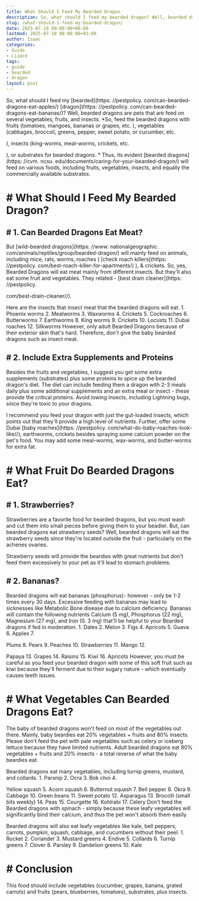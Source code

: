 ```yaml
---
title: What Should I Feed My Bearded Dragon
description: So, what should I feed my bearded dragon? Well, bearded dragons are pets that are feed on several vegetables, fruits, and insects. So, feed the bearded...
slug: /what-should-i-feed-my-bearded-dragon/
date: 2025-07-10 00:00:00+00:00
lastmod: 2025-07-10 00:00:00+03:00
author: Isaac
categories:
- Guide
- Lizard
tags:
- guide
- bearded
- dragon
layout: post
---
```


So, what should I feed my [bearded](https: //pestpolicy. com/can-bearded-dragons-eat-apples/) [dragon](https: //pestpolicy. com/can-bearded-dragons-eat-bananas/)? Well, bearded dragons are pets that are feed on several vegetables, fruits, and insects. *So, feed the bearded dragons with fruits (tomatoes, mangoes, bananas or grapes, etc. ), vegetables (cabbages, broccoli, greens, pepper, sweet potato, or cucumber, etc.

), insects (king-worms, meal-worms, crickets, etc.

), or substrates for bearded dragons. * Thus, its evident [bearded dragons](https: //cvm. ncsu. edu/documents/caring-for-your-bearded-dragon/) will feed on various foods, including fruits, vegetables, insects, and equally the commercially available substrates.

# # What Should I Feed My Bearded Dragon?

## # 1. Can Bearded Dragons Eat Meat?

But [wild-bearded dragons](https: //www. nationalgeographic. com/animals/reptiles/group/bearded-dragon/) will mainly feed on animals, including mice, rats, worms, roaches ( [check roach killers](https: //pestpolicy. com/best-roach-killer-for-apartments/) ), & crickets. So, yes, Bearded Dragons will eat meat mainly from different insects. But they'll also eat some fruit and vegetables. They related - [best drain cleaner](https: //pestpolicy.

com/best-drain-cleaner//).

Here are the insects that insect meat that the bearded dragons will eat. 1. Phoenix worms 2. Mealworms 3. Waxworms 4. Crickets 5. Cockroaches 6. Butterworms 7. Earthworms 8. King worms 9. Crickets 10. Locusts 11. Dubai roaches 12. Silkworms However, only adult Bearded Dragons because of their exterior skin that's hard. Therefore, don't give the baby bearded dragons such as insect meat.

## # 2. Include Extra Supplements and Proteins

Besides the fruits and vegetables, I suggest you get some extra supplements (substrates) plus some proteins to spice up the bearded dragon's diet. The diet can include feeding them a dragon with 2-3 meals daily plus some additional supplements and an extra meal or insect - these provide the critical proteins. Avoid lowing insects, including Lightning bugs, since they're toxic to your dragons.

I recommend you feed your dragon with just the gut-loaded insects, which points out that they'll provide a high level of nutrients. Further, offer some Dubai [baby roaches](https: //pestpolicy. com/what-do-baby-roaches-look-like//), earthworms, crickets besides spraying some calcium powder on the pet's food. You may add some meal-worms, wax-worms, and butter-worms for extra fat.

# # What Fruit Do Bearded Dragons Eat?

## # 1. Strawberries?

Strawberries are a favorite food for bearded dragons, but you must wash and cut them into small pieces before giving them to your beadier. But, can bearded dragons eat strawberry seeds? Well, bearded dragons will eat the strawberry seeds since they're located outside the fruit - particularly on the achenes ovaries.

Strawberry seeds will provide the beardies with great nutrients but don't feed them excessively to your pet as it'll lead to stomach problems.

## # 2. Bananas?

Bearded dragons will eat bananas (phosphorus)- however - only be 1-2 times every 30 days. Excessive feeding with bananas may lead to sicknesses like Metabolic Bone disease due to calcium deficiency. Bananas will contain the following nutrients Calcium (5 mg), Phosphorus (22 mg), Magnesium (27 mg), and Iron (0. 3 mg) that'll be helpful to your Bearded dragons if fed in moderation. 1. Dates 2. Melon 3. Figs 4. Apricots 5. Guava 6. Apples 7.

Plums 8. Pears 9. Peaches 10. Strawberries 11. Mango 12.

Papaya 13. Grapes 14. Raisins 15. Kiwi 16. Apricots However, you must be careful as you feed your bearded dragon with some of this soft fruit such as kiwi because they'll ferment due to their sugary nature - which eventually causes teeth issues.

# # What Vegetables Can Bearded Dragons Eat?

The baby of bearded dragons won't feed on most of the vegetables out there. Mainly, baby beardies eat 20% vegetables + fruits and 80% insects. Please don't feed the pet with pale vegetables such as celery or iceberg lettuce because they have limited nutrients. Adult bearded dragons eat 80% vegetables + fruits and 20% insects - a total reverse of what the baby beardies eat.

Bearded dragons eat many vegetables, including turnip greens, mustard, and collards. 1. Parsnip 2. Ocra 3. Bok choi 4.

Yellow squash 5. Acorn squash 6. Butternut squash 7. Bell pepper 8. Okra 9. Cabbage 10. Green beans 11. Sweet potato 12. Asparagus 13. Brocolli (small bits weekly) 14. Peas 15. Courgette 16. Kohlrabi 17. Celery Don't feed the Bearded dragons with spinach - simply because these leafy vegetables will significantly bind their calcium, and thus the pet won't absorb them easily.

Bearded dragons will also eat leafy vegetables like kale, bell peppers, carrots, pumpkin, squash, cabbage, and cucumbers without their peel. 1. Rocket 2. Coriander 3. Mustard greens 4. Endive 5. Collards 6. Turnip greens 7. Clover 8. Parsley 9. Dandelion greens 10. Kale

# # Conclusion

This food should include vegetables (cucumber, grapes, banana, grated carrots) and fruits (pears, blueberries, tomatoes), substrates, plus insects.
